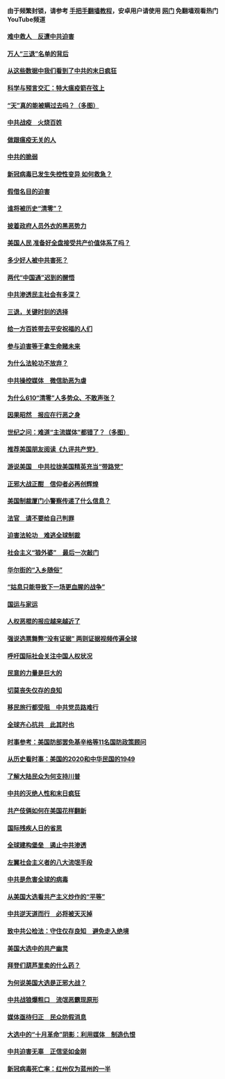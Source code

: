 #### 由于频繁封锁，请参考 [手把手翻墙教程](https://github.com/gfw-breaker/guides/wiki/)，安卓用户请使用 [网门](https://github.com/gfw-breaker/nogfw/blob/master/dl.md?t=01170000) 免翻墙观看热门YouTube频道 

#### [难中救人　反遭中共迫害](../pages/251/418414.md?t=01170000) 

#### [万人“三退”名单的背后](../pages/251/418505.md?t=01170000) 

#### [从这些数据中我们看到了中共的末日疯狂](../pages/251/418420.md?t=01170000) 

#### [科学与预言交汇：特大瘟疫箭在弦上](../pages/251/418266.md?t=01170000) 

#### [“天”真的能被瞒过去吗？（多图）](../pages/251/418308.md?t=01170000) 

#### [中共战疫　火烧百姓](../pages/251/418220.md?t=01170000) 

#### [做跟瘟疫无关的人](../pages/251/418171.md?t=01170000) 

#### [中共的脆弱](../pages/251/418196.md?t=01170000) 

#### [新冠病毒已发生失控性变异 如何救急？](../pages/251/418032.md?t=01170000) 

#### [假借名目的迫害](../pages/251/418055.md?t=01170000) 

#### [谁将被历史“清零”？](../pages/251/417485.md?t=01170000) 

#### [披着政府人员外衣的黑恶势力](../pages/251/417442.md?t=01170000) 

#### [美国人民 准备好全盘接受共产价值体系了吗？](../pages/251/417491.md?t=01170000) 

#### [多少好人被中共害死？](../pages/251/417144.md?t=01170000) 

#### [两代“中国通”迟到的醒悟](../pages/251/417064.md?t=01170000) 

#### [中共渗透民主社会有多深？](../pages/251/417063.md?t=01170000) 

#### [三退，关键时刻的选择](../pages/251/416969.md?t=01170000) 

#### [给一方百姓带去平安祝福的人们](../pages/251/416941.md?t=01170000) 

#### [参与迫害等于拿生命赌未来](../pages/251/416856.md?t=01170000) 

#### [为什么法轮功不放弃？](../pages/251/416864.md?t=01170000) 

#### [中共操控媒体　微信助恶为虐](../pages/251/416724.md?t=01170000) 

#### [为什么610“清零”人多势众、不敢声张？](../pages/251/416632.md?t=01170000) 

#### [因果昭然　报应在行恶之身](../pages/251/416582.md?t=01170000) 

#### [世纪之问：难道“主流媒体”都错了？（多图）](../pages/251/416571.md?t=01170000) 

#### [推荐美国朋友阅读《九评共产党》](../pages/251/416510.md?t=01170000) 

#### [游说美国　中共拉拢美国精英充当“带路党”](../pages/251/416529.md?t=01170000) 

#### [正邪大战正酣　信仰者必再创辉煌](../pages/251/416433.md?t=01170000) 

#### [美国制裁厦门小警察传递了什么信息？](../pages/251/416432.md?t=01170000) 

#### [法官　请不要给自己判罪](../pages/251/416379.md?t=01170000) 

#### [迫害法轮功　难逃全球制裁](../pages/251/416380.md?t=01170000) 

#### [社会主义“狼外婆”　最后一次敲门](../pages/251/416394.md?t=01170000) 

#### [华尔街的“入乡随俗”](../pages/251/416395.md?t=01170000) 

#### [“姑息只能导致下一场更血腥的战争”](../pages/251/416223.md?t=01170000) 

#### [国运与家运](../pages/251/416224.md?t=01170000) 

#### [人权恶棍的报应越来越近了](../pages/251/416276.md?t=01170000) 

#### [强说选票舞弊“没有证据” 两则证据视频传遍全球](../pages/251/416227.md?t=01170000) 

#### [呼吁国际社会关注中国人权状况](../pages/251/416135.md?t=01170000) 

#### [民意的力量是巨大的](../pages/251/416222.md?t=01170000) 

#### [切莫丧失仅存的良知](../pages/251/416134.md?t=01170000) 

#### [移民旅行都受阻　中共党员路难行](../pages/251/416033.md?t=01170000) 

#### [全球齐心抗共　此其时也](../pages/251/415989.md?t=01170000) 

#### [时事参考：美国防部罢免基辛格等11名国防政策顾问](../pages/251/415970.md?t=01170000) 

#### [从历史看时事：美国的2020和中华民国的1949](../pages/251/415949.md?t=01170000) 

#### [了解大陆民众为何支持川普](../pages/251/415950.md?t=01170000) 

#### [中共的灭绝人性和末日疯狂](../pages/251/415944.md?t=01170000) 

#### [共产伎俩如何在美国花样翻新](../pages/251/415908.md?t=01170000) 

#### [国际残疾人日的省思](../pages/251/415849.md?t=01170000) 

#### [全球建构堡垒　遏止中共渗透](../pages/251/415850.md?t=01170000) 

#### [左翼社会主义者的八大流氓手段](../pages/251/415802.md?t=01170000) 

#### [中共是危害全球的病毒](../pages/251/415569.md?t=01170000) 

#### [从美国大选看共产主义炒作的“平等”](../pages/251/415654.md?t=01170000) 

#### [中共逆天道而行　必将被天灭掉](../pages/251/415626.md?t=01170000) 

#### [致中共公检法：守住仅存良知　避免走入绝境](../pages/251/415627.md?t=01170000) 

#### [美国大选中的共产幽灵](../pages/251/415618.md?t=01170000) 

#### [拜登们葫芦里卖的什么药？](../pages/251/415531.md?t=01170000) 

#### [为何说美国大选是正邪大战？](../pages/251/415530.md?t=01170000) 

#### [中共战狼爆粗口　流氓恶霸现原形](../pages/251/415426.md?t=01170000) 

#### [媒体亟待归正　民众防假消息](../pages/251/415402.md?t=01170000) 

#### [大选中的“十月革命”阴影：利用媒体　制造仇恨](../pages/251/415334.md?t=01170000) 

#### [中共迫害无辜　正信坚如金刚](../pages/251/415307.md?t=01170000) 

#### [新冠病毒死亡率：红州仅为蓝州的一半](../pages/251/415164.md?t=01170000) 

